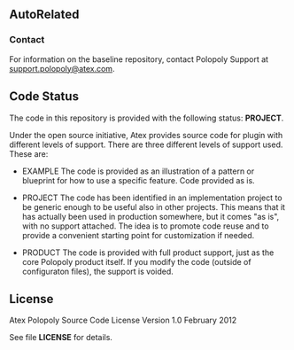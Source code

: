 ## AutoRelated

### Contact

For information on the baseline repository, contact Polopoly Support at support.polopoly@atex.com.

## Code Status
The code in this repository is provided with the following status: **PROJECT**.

Under the open source initiative, Atex provides source code for plugin with different levels of support. There are three different levels of support used. These are:

- EXAMPLE
The code is provided as an illustration of a pattern or blueprint for how to use a specific feature. Code provided as is.

- PROJECT
The code has been identified in an implementation project to be generic enough to be useful also in other projects. This means that it has actually been used in production somewhere, but it comes "as is", with no support attached. The idea is to promote code reuse and to provide a convenient starting point for customization if needed.

- PRODUCT
The code is provided with full product support, just as the core Polopoly product itself.
If you modify the code (outside of configuraton files), the support is voided.


## License
Atex Polopoly Source Code License
Version 1.0 February 2012

See file **LICENSE** for details.
